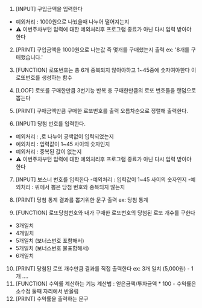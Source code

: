 1. [INPUT] 구입금액을 입력한다

- 예외처리 : 1000원으로 나눴을때 나누어 떨어지는지
- ⚠️ 이번주차부턴 입력에 대한 예외처리후 프로그램 종료가 아닌 다시 입력 받아야 한다

2. [PRINT] 구입금액을 1000원으로 나눈값 즉 몇개를 구매했는지 출력 ex: '8개를 구매했습니다.'
3. [FUNCTION] 로또번호는 총 6개 중복되지 않아야하고 1~45중에 숫자여야한다 이 로또번호를 생성하는 함수
4. [LOOF] 로또를 구매한만큼 3번기능 반복 총 구매한만큼의 로또 번호들을 랜덤으로 뽑는다
5. [PRINT] 구매금액만큼 구매한 로또번호를 출력 오름차순으로 정렬해 출력한다.

6. [INPUT] 당첨 번호를 입력한다.

- 예외처리 : ,로 나누어 공백없이 입력되었는지
- 예외처리 : 입력값이 1~45 사이의 숫자인지
- 예외처리 : 중복된 값이 없는지
- ⚠️ 이번주차부턴 입력에 대한 예외처리후 프로그램 종료가 아닌 다시 입력 받아야 한다

7. [INPUT] 보스너 번호를 입력한다 -예외처리 : 입력값이 1~45 사이의 숫자인지 -예외처리 : 위에서 뽑은 당첨 번호와 중복되지 않는지

8. [PRINT] 당첨 통계 결과를 뽑기위한 문구 출력 ex: 당첨 통계
9. [FUNCTION] 로또당첨번호와 내가 구매한 로또번호의 당첨된 로또 개수를 구한다

- 3개일치
- 4개일치
- 5개일치 (보너스번호 포함해서)
- 5개일치 (보너스번호 불포함해서)
- 6개일치

10. [PRINT] 당첨된 로또 개수만큼 결과를 직접 출력한다 ex: 3개 일치 (5,000원) - 1개 ....
11. [FUNCTION] 수익률 계산하는 기능 계산법 : 얻은금액/투자금액 \* 100 - 수익률은 소수점 둘째 자리에서 반올림
12. [PRINT] 수익률을 출력하는 문구
